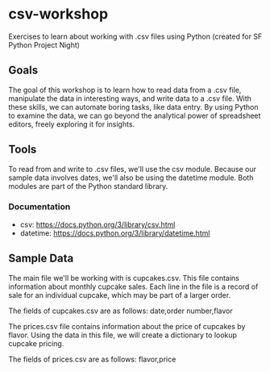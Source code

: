 # csv-workshop
Exercises to learn about working with .csv files using Python
(created for SF Python Project Night)

## Goals
The goal of this workshop is to learn how to read data from a .csv file,
manipulate the data in interesting ways, and write data to a .csv file. With
these skills, we can automate boring tasks, like data entry. By using Python to
examine the data, we can go beyond the analytical power of spreadsheet editors, 
freely exploring it for insights.

## Tools
To read from and write to .csv files, we'll use the csv module. Because our 
sample data involves dates, we'll also be using the datetime module. Both
modules are part of the Python standard library.

### Documentation
- csv: https://docs.python.org/3/library/csv.html
- datetime: https://docs.python.org/3/library/datetime.html 

## Sample Data
The main file we'll be working with is cupcakes.csv. This file contains 
information about monthly cupcake sales. Each line in the file is a record of
sale for an individual cupcake, which may be part of a larger order. 

The fields of cupcakes.csv are as follows: date,order number,flavor

The prices.csv file contains information about the price of cupcakes by flavor.
Using the data in this file, we will create a dictionary to lookup cupcake
pricing.

The fields of prices.csv are as follows: flavor,price

